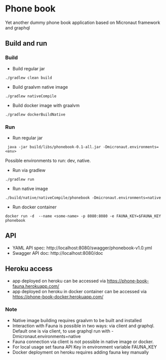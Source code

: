# Phone book

Yet another dummy phone book application based on Micronaut framework and graphql

## Build and run

### Build

- Build regular jar
```
./gradlew clean build
```

- Build graalvm native image
```
./gradlew nativeCompile
```

- Build docker image with graalvm

```
./gradlew dockerBuildNative
```

### Run

- Run regular jar

```
 java -jar build/libs/phonebook-0.1-all.jar -Dmicronaut.environments=<env>
```

Possible environments to run: dev, native.

- Run via gradlew

```
./gradlew run
```

- Run native image

```
./build/native/nativeCompile/phonebook -Dmicronaut.environments=native
```

- Run docker container
```
docker run -d  --name <some-name> -p 8080:8080 -e FAUNA_KEY=$FAUNA_KEY phonebook
```

## API

- YAML API spec: http://localhost:8080/swagger/phonebook-v1.0.yml
- Swagger API doc: http://localhost:8080/doc

## Heroku access

- app deployed on heroku can be accessed via https://phone-book-fauna.herokuapp.com/
- app deployed on heroku in docker container can be accessed via https://phone-book-docker.herokuapp.com/

### Note

- Native image building requires graalvm to be built and installed
- Interaction with Fauna is possible in two ways: via client and graphql. Default one is via client, to use graphql run
  with -Dmicronaut.environments=native
- Fauna connection via client is not possible in native image or docker.
- For local usage set fauna API Key in environment variable FAUNA_KEY
- Docker deployment on heroku requires adding fauna key manually
